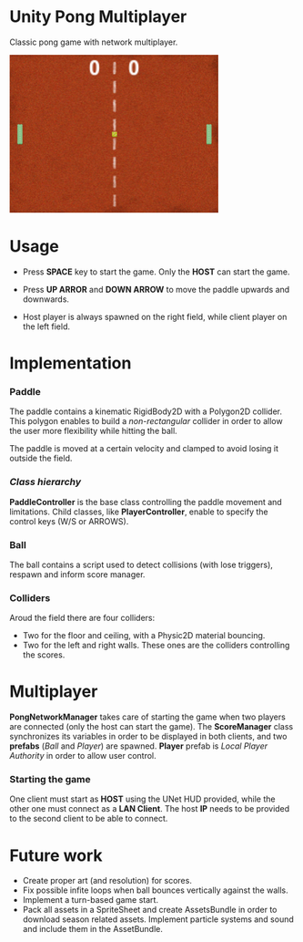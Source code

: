# Unity Pong Multiplayer
Classic pong game with network multiplayer.

![Screenshot](https://github.com/manelizzard/unity-pong-multiplayer/blob/master/screenshot.png?raw=true "Screenshot")

# Usage

- Press __SPACE__ key to start the game. Only the __HOST__ can start the game.

- Press __UP ARROR__ and __DOWN ARROW__ to move the paddle upwards and downwards.

- Host player is always spawned on the right field, while client player on the left field.

# Implementation

### Paddle
The paddle contains a kinematic RigidBody2D with a Polygon2D collider. This polygon enables to build a *non-rectangular* collider in order to allow the user more flexibility while hitting the ball.

The paddle is moved at a certain velocity and clamped to avoid losing it outside the field.

### _Class hierarchy_
__PaddleController__ is the base class controlling the paddle movement and limitations. Child classes, like __PlayerController__, enable to specify the control keys (W/S or ARROWS).

### Ball
The ball contains a script used to detect collisions (with lose triggers), respawn and inform score manager.

### Colliders
Aroud the field there are four colliders:

- Two for the floor and ceiling, with a Physic2D material bouncing.
- Two for the left and right walls. These ones are the colliders controlling the scores.

# Multiplayer
__PongNetworkManager__ takes care of starting the game when two players are connected (only the host can start the game). The __ScoreManager__ class synchronizes its variables in order to be displayed in both clients, and two __prefabs__ (*Ball* and *Player*) are spawned. __Player__ prefab is *Local Player Authority* in order to allow user control.

### Starting the game
One client must start as __HOST__ using the UNet HUD provided, while the other one must connect as a __LAN Client__. The host __IP__ needs to be provided to the second client to be able to connect.

# Future work
- Create proper art (and resolution) for scores.
- Fix possible infite loops when ball bounces vertically against the walls.
- Implement a turn-based game start.
- Pack all assets in a SpriteSheet and create AssetsBundle in order to download season related assets. Implement particle systems and sound and include them in the AssetBundle.
